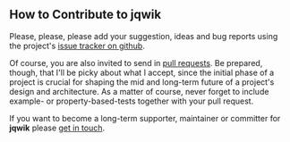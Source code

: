 ## How to Contribute to jqwik

Please, please, please add your suggestion, ideas and bug reports using the project's
[issue tracker on github](https://github.com/jlink/jqwik/issues).

Of course, you are also invited to send in [pull requests](https://github.com/jlink/jqwik/pulls). 
Be prepared, though, that I'll be picky about what I accept, since the initial phase of a project 
is crucial for shaping the mid and long-term future of a project's design and architecture.
As a matter of course, never forget to include example- or property-based-tests together with
your pull request.

If you want to become a long-term supporter, maintainer or committer for __jqwik__
please [get in touch](mailto:business@johanneslink.net).


